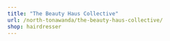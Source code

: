 ```yaml
---
title: "The Beauty Haus Collective"
url: /north-tonawanda/the-beauty-haus-collective/
shop: hairdresser
---
```

